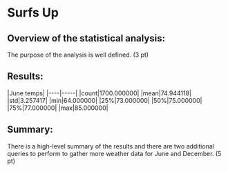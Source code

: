 # Surfs Up
## Overview of the statistical analysis:

The purpose of the analysis is well defined. (3 pt)

## Results:

|June temps|
|----|-----|
|count|1700.000000|
|mean|74.944118|
|std|3.257417|
|min|64.000000|
|25%|73.000000|
|50%|75.000000|
|75%|77.000000|
|max|85.000000|

## Summary:

There is a high-level summary of the results and there are two additional queries to perform to gather more weather data for June and December. (5 pt)
